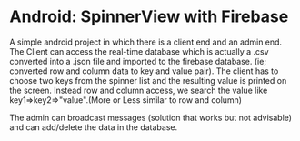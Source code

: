 # Android: SpinnerView with Firebase 
A simple android project in which there is a client end and an admin end. 
The Client can access the real-time database which is actually a .csv converted into a .json file and imported to the firebase database. (ie; converted row and column data to key and value pair). The client has to choose two keys from the spinner list and the resulting value is printed on the screen.
Instead row and column access, we search the value like key1=>key2=>"value".(More or Less similar to row and column) 
  
The admin can broadcast messages (solution that works but not advisable) and can add/delete the data in the database.
